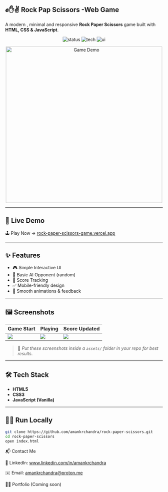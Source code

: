  ## ✊✋✌️ Rock Pap Scissors -Web Game

A modern , minimal and responsive **Rock Paper Scissors** game built with **HTML, CSS & JavaScript**.

<p align="center">
  <img src="https://img.shields.io/badge/Status-Live-brightgreen" alt="status"/>
  <img src="https://img.shields.io/badge/Built%20With-JavaScript-yellow" alt="tech"/>
  <img src="https://img.shields.io/badge/UI-Responsive%20%26%20Clean-blue" alt="ui"/>
</p>

<p align="center">
  <img src="assets/demo.gif" width="500" alt="Game Demo"/>
</p>

---

## 🚀 Live Demo

🕹️ Play Now → [rock-paper-scissors-game.vercel.app](https://rock-paper-scissors-game-sooty-nine.vercel.app/)

---

## ✨ Features

- 🎮 Simple Interactive UI
- 🧠 Basic AI Opponent (random)
- 🔄 Score Tracking
- ✅ Mobile-friendly design
- 🎨 Smooth animations & feedback

---

## 🖼️ Screenshots

| Game Start | Playing | Score Updated |
|------------|---------|----------------|
| ![](assets/start.png) | ![](assets/play.png) | ![](assets/score.png) |

> 📁 *Put these screenshots inside a `assets/` folder in your repo for best results.*

---

## 🛠️ Tech Stack

- **HTML5**
- **CSS3**
- **JavaScript (Vanilla)**

---

## 🧑‍💻 Run Locally

```bash
git clone https://github.com/amankrchandra/rock-paper-scissors.git
cd rock-paper-scissors
open index.html
```
📬 Contact Me 

💼 LinkedIn: www.linkedin.com/in/amankrchandra

✉️ Email: amankrchandra@proton.me

🧑‍💻 Portfolio (Coming soon)
